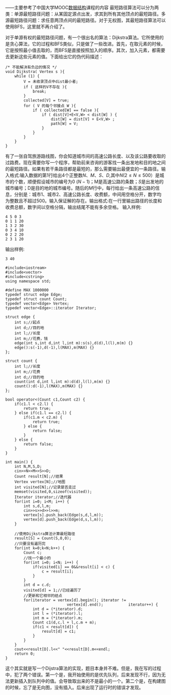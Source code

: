 ——主要参考了中国大学MOOC[数据结构](https://www.icourse163.org/course/ZJU-93001?tid=1002654021)课程的内容
最短路径算法可以分为两类：单源最短路径问题：从某固定源点出发，求其到所有其他顶点的最短路径。多源最短路径问题：求任意两顶点间的最短路径。对于无权图，其最短路径算法可以使用BFS，这里就不再介绍了。

对于单源有权的最短路径问题，有一个很出名的算法：Dijkstra算法。它所使用的是贪心算法，它的过程和BFS类似，只是做了一些改进。首先，在取元素的时候，它是按照最小值去取的，而BFS是直接按照加入的顺序。其次，加入元素，都需要去更新这些元素的值。下面给出它的伪代码描述：
```
/* 不能解决有负边的情况 */
void Dijkstra( Vertex s ){
	while (1) {
		V = 未收录顶点中dist最小者;
		if ( 这样的V不存在 ){
			break;
		}
		collected[V] = true;
		for ( V 的每个邻接点 W ){
			if ( collected[W] == false ){
				if ( dist[V]+E<V,W> < dist[W] ) {
					dist[W] = dist[V] + E<V,W> ;
					path[W] = V;
				}
			}
		}
	}
}
```
有了一张自驾旅游路线图，你会知道城市间的高速公路长度、以及该公路要收取的过路费。现在需要你写一个程序，帮助前来咨询的游客找一条出发地和目的地之间的最短路径。如果有若干条路径都是最短的，那么需要输出最便宜的一条路径。输入格式:输入数据的第1行给出4个正整数$N、M、S、D,$其中$N(2\leq N\leq 500）$是城市的个数，顺便假设城市的编号为$0~(N−1)$；M是高速公路的条数；$S$是出发地的城市编号；D是目的地的城市编号。随后的$M$行中，每行给出一条高速公路的信息，分别是：城市1、城市2、高速公路长度、收费额，中间用空格分开，数字均为整数且不超过500。输入保证解的存在。输出格式:在一行里输出路径的长度和收费总额，数字间以空格分隔，输出结尾不能有多余空格。
	输入样例:
```
4 5 0 3
0 1 1 20
1 3 2 30
0 3 4 10
0 2 2 20
2 3 1 20
```
输出样例:
```
3 40
```
```
#include<iostream>
#include<vector>
#include<cstring>
using namespace std;

#define MAX 1000000
typedef struct edge Edge;
typedef struct count Count;
typedef vector<Edge> Vertex;
typedef vector<Edge>::iterator Iterator;

struct edge {
	int s;//起点
	int d;//目的地
	int l;//长度
	int m;//花费，钱
	edge(int s,int d,int l,int m):s(s),d(d),l(l),m(m) {}
	edge():s(-1),d(-1),l(MAX),m(MAX) {}
};

struct count {
	int l;//长度
	int m;//花费
	int d;//目的地
	count(int d,int l,int m):d(d),l(l),m(m) {}
	count():d(-1),l(MAX),m(MAX) {}
};

bool operator<(Count c1,Count c2) {
	if(c1.l < c2.l) {
		return true;
	} else if(c1.l == c2.l) {
		if(c1.m < c2.m) {
			return true;
		} else {
			return false;
		}
	} else {
		return false;
	}
}

int main() {
	int N,M,S,D;
	cin>>N>>M>>S>>D;
	Count result[N];//结果
	Vertex vertex[N];//地图
	int visited[N];//记录是否走过
	memset(visited,0,sizeof(visited));
	Iterator iterator;//迭代器
	for(int i=0; i<M; i++) {
		int s,d,l,m;
		cin>>s>>d>>l>>m;
		vertex[s].push_back(Edge(s,d,l,m));
		vertex[d].push_back(Edge(d,s,l,m));
	}

	//使用Dijkstra算法计算最短路径
	result[S] = Count(S,0,0);
	//只要没有遍历完 
	for(int k=0;k<N;k++) {
		Count c;
		//找一个最小的 
		for(int i=0; i<N; i++) {
			if(visited[i] == 0&&result[i] < c) {
				c = result[i];
			}
		}
		int d = c.d;
		visited[d] = 1;//已经遍历了
		//更新和它相邻的结点 
		for(iterator = vertex[d].begin(); iterator != 
                           vertex[d].end();           iterator++) {
			int d = (*iterator).d;
			int l = (*iterator).l;
			int m = (*iterator).m;
			Count c1(d,c.l + l,c.m + m);
			if(c1 < result[d]) {
				result[d] = c1;
 			}
		}
	}
	cout<<result[D].l<<" "<<result[D].m<<endl;
	return 0;
}
```
这个其实就是写一个Dijstra算法的实现，题目本身并不难。但是，我在写的过程中，犯了两个错误。第一个是，我开始使用的是优先队列，后来发现不行，因为无法更新插入到队列中的值。会导致取出来的不是最小的一个。第二个是，在构建图的时候，忘了是无向图，没有插入。后来出现了运行时的错误才发现。
